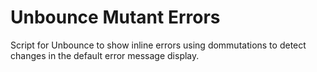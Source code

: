 # Unbounce Mutant Errors

Script for Unbounce to show inline errors using dommutations to detect changes in the default error message display.
